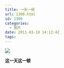 ```yaml
---
title: 一天一顿
url: 1300.html
id: 1300
categories:
  - 图片
date: 2011-03-10 14:12:42
tags:
---
```


![](http://photo.guolaijie.com/rooufer/attachments/month_1103/g2011310141157.jpg)  

**这一天这一顿**